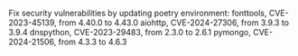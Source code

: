 Fix security vulnerabilities by updating poetry environment:
fonttools, CVE-2023-45139, from 4.40.0 to 4.43.0
aiohttp, CVE-2024-27306, from 3.9.3 to 3.9.4
dnspython, CVE-2023-29483, from 2.3.0 to 2.6.1
pymongo, CVE-2024-21506, from 4.3.3 to 4.6.3
